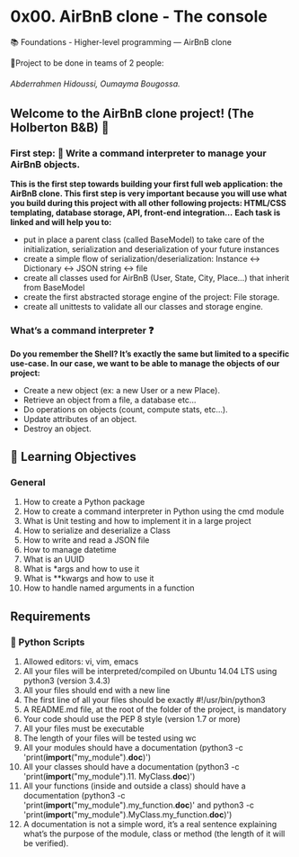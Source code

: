 # 0x00. AirBnB clone - The console 
:books:  Foundations - Higher-level programming ― AirBnB clone

:couple:Project to be done in teams of 2 people:
###### Abderrahmen Hidoussi, Oumayma Bougossa.

## Welcome to the AirBnB clone project! (The Holberton B&B) :loudspeaker:

### First step: :eyes:  Write a command interpreter to manage your AirBnB objects.

**This is the first step towards building your first full web application: the AirBnB clone. This first step is very important because you will use what you build during this project with all other following projects: HTML/CSS templating, database storage, API, front-end integration…**
**Each task is linked and will help you to:**
- put in place a parent class (called BaseModel) to take care of the initialization, serialization and deserialization of your future instances
- create a simple flow of serialization/deserialization: Instance <-> Dictionary <-> JSON string <-> file
- create all classes used for AirBnB (User, State, City, Place…) that inherit from BaseModel
- create the first abstracted storage engine of the project: File storage.
- create all unittests to validate all our classes and storage engine.

### What’s a command interpreter :question:

**Do you remember the Shell? It’s exactly the same but limited to a specific use-case. In our case, we want to be able to manage the objects of our project:**
- Create a new object (ex: a new User or a new Place).
- Retrieve an object from a file, a database etc…
- Do operations on objects (count, compute stats, etc…).
- Update attributes of an object.
- Destroy an object.


## :dart: Learning Objectives 


### General

1. How to create a Python package
2. How to create a command interpreter in Python using the cmd module
3. What is Unit testing and how to implement it in a large project
4. How to serialize and deserialize a Class
5. How to write and read a JSON file
6. How to manage datetime
7. What is an UUID
8. What is *args and how to use it
9. What is **kwargs and how to use it
10. How to handle named arguments in a function


## Requirements


### :snake:  Python Scripts
1. Allowed editors: vi, vim, emacs
2. All your files will be interpreted/compiled on Ubuntu 14.04 LTS using python3 (version 3.4.3)
3. All your files should end with a new line
4. The first line of all your files should be exactly #!/usr/bin/python3
5. A README.md file, at the root of the folder of the project, is mandatory
6. Your code should use the PEP 8 style (version 1.7 or more)
7. All your files must be executable
8. The length of your files will be tested using wc
9. All your modules should have a documentation (python3 -c 'print(__import__("my_module").__doc__)')
10. All your classes should have a documentation (python3 -c 'print(__import__("my_module").11. MyClass.__doc__)')
12. All your functions (inside and outside a class) should have a documentation (python3 -c 'print(__import__("my_module").my_function.__doc__)' and python3 -c 'print(__import__("my_module").MyClass.my_function.__doc__)')
13. A documentation is not a simple word, it’s a real sentence explaining what’s the purpose of the module, class or method (the length of it will be verified).
